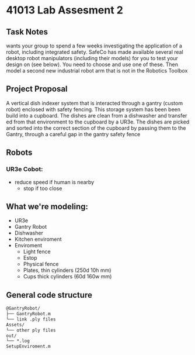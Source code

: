 # 41013 Lab Assesment 2

## Task Notes
wants your group to spend a few weeks investigating the application of a robot, including integrated safety.
SafeCo has made available several real desktop robot manipulators (including their models)
for you to test your design on (see below). 
You need to choose and use one of these. 
Then model a second new industrial robot arm that is not in the Robotics Toolbox


## Project Proposal
A vertical dish indexer system that is interacted through a gantry (custom robot) enclosed with safety fencing.
This storage system has been been build into a cupboard. 
The dishes are clean from a dishwasher and transfer ed from that environment to the cupboard by a UR3e.
The dishes are picked and sorted into the correct section of the cupboard by passing them to the Gantry, through a careful gap in the gantry safety fence


## Robots
### UR3e Cobot:
- reduce speed if human is nearby
	- stop if too close


## What we're modeling:
- UR3e
- Gantry Robot
- Dishwasher
- Kitchen enviroment
- Enviroment
	- Light fence
	- Estop
	- Physical fence
	- Plates, thin cylinders (250d 10h mm)
	- Cups thick cylinders (60d 160w mm)

## General code structure

```txt
@GantryRobot/
├── GantryRobot.m
└── link .ply files
Assets/
└── other ply files
out/
└── *.log 
SetupEnviroment.m
```
